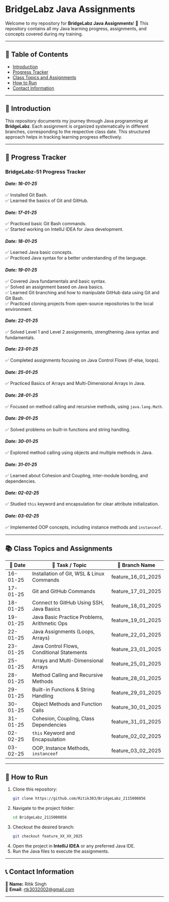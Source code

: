 # BridgeLabz Java Assignments

Welcome to my repository for **BridgeLabz Java Assignments**! 🚀 This repository contains all my Java learning progress, assignments, and concepts covered during my training.

---

## 📌 Table of Contents  
- [Introduction](#introduction)  
- [Progress Tracker](#progress-tracker)  
- [Class Topics and Assignments](#class-topics-and-assignments)  
- [How to Run](#how-to-run)  
- [Contact Information](#contact-information)  

---

## 📖 Introduction  
This repository documents my journey through Java programming at **BridgeLabz**. Each assignment is organized systematically in different branches, corresponding to the respective class date. This structured approach helps in tracking learning progress effectively.

---

## 📅 Progress Tracker  
### **BridgeLabz-51 Progress Tracker**
#### *Date: 16-01-25*  
✅ Installed Git Bash.  
✅ Learned the basics of Git and GitHub.  

#### *Date: 17-01-25*  
✅ Practiced basic Git Bash commands.  
✅ Started working on IntelliJ IDEA for Java development.  

#### *Date: 18-01-25*  
✅ Learned Java basic concepts.  
✅ Practiced Java syntax for a better understanding of the language.  

#### *Date: 19-01-25*  
✅ Covered Java fundamentals and basic syntax.  
✅ Solved an assignment based on Java basics.  
✅ Learned Git branching and how to manipulate GitHub data using Git and Git Bash.  
✅ Practiced cloning projects from open-source repositories to the local environment.  

#### *Date: 22-01-25*  
✅ Solved Level 1 and Level 2 assignments, strengthening Java syntax and fundamentals.  

#### *Date: 23-01-25*  
✅ Completed assignments focusing on Java Control Flows (if-else, loops).  

#### *Date: 25-01-25*  
✅ Practiced Basics of Arrays and Multi-Dimensional Arrays in Java.  

#### *Date: 28-01-25*  
✅ Focused on method calling and recursive methods, using `java.lang.Math`.  

#### *Date: 29-01-25*  
✅ Solved problems on built-in functions and string handling.  

#### *Date: 30-01-25*  
✅ Explored method calling using objects and multiple methods in Java.  

#### *Date: 31-01-25*  
✅ Learned about Cohesion and Coupling, inter-module bonding, and dependencies.  

#### *Date: 02-02-25*  
✅ Studied `this` keyword and encapsulation for clear attribute initialization.  

#### *Date: 03-02-25*  
✅ Implemented OOP concepts, including instance methods and `instanceof`.  

---

## 📚 Class Topics and Assignments  

| 📅 Date          | 📝 Task / Topic                                    | 🌿 Branch Name          |  
|-----------------|--------------------------------------------------|------------------------|  
| 16-01-25 | Installation of Git, WSL & Linux Commands          | feature_16_01_2025  |  
| 17-01-25 | Git and GitHub Commands                           | feature_17_01_2025  |   
| 18-01-25 | Connect to GitHub Using SSH, Java Basics         | feature_18_01_2025  |  
| 19-01-25 | Java Basic Practice Problems, Arithmetic Ops    | feature_19_01_2025  |  
| 22-01-25 | Java Assignments (Loops, Arrays)                 | feature_22_01_2025  |  
| 23-01-25 | Java Control Flows, Conditional Statements       | feature_23_01_2025  |  
| 25-01-25 | Arrays and Multi-Dimensional Arrays              | feature_25_01_2025  |  
| 28-01-25 | Method Calling and Recursive Methods             | feature_28_01_2025  |  
| 29-01-25 | Built-in Functions & String Handling            | feature_29_01_2025  |  
| 30-01-25 | Object Methods and Function Calls               | feature_30_01_2025  |  
| 31-01-25 | Cohesion, Coupling, Class Dependencies          | feature_31_01_2025  |  
| 02-02-25 | `this` Keyword and Encapsulation                | feature_02_02_2025  |  
| 03-02-25 | OOP, Instance Methods, `instanceof`             | feature_03_02_2025  |  

---

## 🚀 How to Run  

1. Clone this repository:  
   ```bash
   git clone https://github.com/Ritik303/BridgeLabz_2115000856
   ```  
2. Navigate to the project folder:  
   ```bash
   cd BridgeLabz_2115000856
   ```  
3. Checkout the desired branch:  
   ```bash
   git checkout feature_XX_XX_2025
   ```  
4. Open the project in **IntelliJ IDEA** or any preferred Java IDE.
5. Run the Java files to execute the assignments.

---

## 📞 Contact Information  
📌 **Name:** Ritik Singh  
📧 **Email:** [rtk3032002@gmail.com](mailto:rtk3032002@gmail.com)  

---
